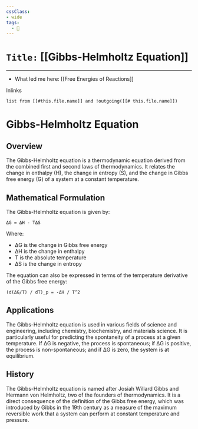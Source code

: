 ```yaml
---
cssClass:
- wide
tags:
  - 🧪
---
```


# `Title:` [[Gibbs-Helmholtz Equation]]
--- 

- What led me here: [[Free Energies of Reactions]]

Inlinks
```dataview 
list from [[#this.file.name]] and !outgoing([[# this.file.name]]) 
```

# Gibbs-Helmholtz Equation

## Overview

The Gibbs-Helmholtz equation is a thermodynamic equation derived from the combined first and second laws of thermodynamics. It relates the change in enthalpy (H), the change in entropy (S), and the change in Gibbs free energy (G) of a system at a constant temperature.

## Mathematical Formulation

The Gibbs-Helmholtz equation is given by:

    ΔG = ΔH - TΔS

Where:
- ΔG is the change in Gibbs free energy
- ΔH is the change in enthalpy
- T is the absolute temperature
- ΔS is the change in entropy

The equation can also be expressed in terms of the temperature derivative of the Gibbs free energy:

    (d(ΔG/T) / dT)_p = -ΔH / T^2

## Applications

The Gibbs-Helmholtz equation is used in various fields of science and engineering, including chemistry, biochemistry, and materials science. It is particularly useful for predicting the spontaneity of a process at a given temperature. If ΔG is negative, the process is spontaneous; if ΔG is positive, the process is non-spontaneous; and if ΔG is zero, the system is at equilibrium.

## History

The Gibbs-Helmholtz equation is named after Josiah Willard Gibbs and Hermann von Helmholtz, two of the founders of thermodynamics. It is a direct consequence of the definition of the Gibbs free energy, which was introduced by Gibbs in the 19th century as a measure of the maximum reversible work that a system can perform at constant temperature and pressure.